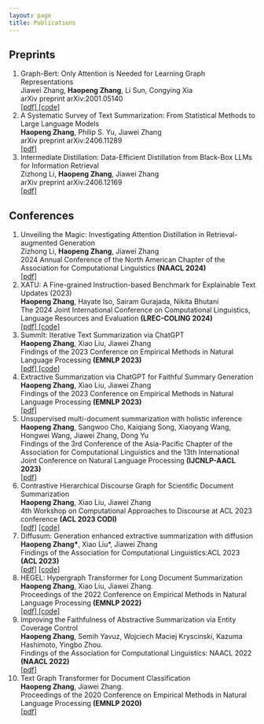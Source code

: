 ```yaml
---
layout: page
title: Publications
---
```


## Preprints
<ol>
<li> Graph-Bert: Only Attention is Needed for Learning Graph Representations
<br>Jiawei Zhang, <b>Haopeng Zhang</b>, Li Sun, Congying Xia
<br>arXiv preprint arXiv:2001.05140
<br><a href = "https://arxiv.org/abs/2001.05140" target="_blank"> [pdf] </a><a href = "https://github.com/jwzhanggy/Graph-Bert"> [code] </a>
</li>

<li> A Systematic Survey of Text Summarization: From Statistical Methods to Large Language Models
<br><b>Haopeng Zhang</b>, Philip S. Yu, Jiawei Zhang
<br>arXiv preprint arXiv:2406.11289
<br><a href = "https://arxiv.org/abs/2406.11289" target="_blank"> [pdf] </a>
</li>

<li> Intermediate Distillation: Data-Efficient Distillation from Black-Box LLMs for Information Retrieval
<br>Zizhong Li, <b>Haopeng Zhang</b>, Jiawei Zhang
<br>arXiv preprint arXiv:2406.12169
<br><a href = "https://arxiv.org/abs/2406.12169" target="_blank"> [pdf] </a>
</li>
<!-- <li> Extractive Summarization via ChatGPT for Faithful Summary Generation
<br><b>Haopeng Zhang</b>, Xiao Liu, Jiawei Zhang
<br>arXiv preprint arXiv:2304.04193
<br><a href = "https://arxiv.org/abs/2304.04193" target="_blank"> [pdf] </a>
</li> -->
</ol>


## Conferences
<ol>

<li> Unveiling the Magic: Investigating Attention Distillation in Retrieval-augmented Generation
<br>Zizhong Li, <b>Haopeng Zhang</b>, Jiawei Zhang
<br>2024 Annual Conference of the North American Chapter of the Association for Computational Linguistics <b>(NAACL 2024)</b>
<br><a href = "https://arxiv.org/abs/2402.11794" target="_blank"> [pdf] </a>
</li> 

<li> XATU: A Fine-grained Instruction-based Benchmark for Explainable Text Updates (2023)
<br><b>Haopeng Zhang</b>, Hayate Iso, Sairam Gurajada, Nikita Bhutani
<br>The 2024 Joint International Conference on Computational Linguistics, Language Resources and Evaluation <b>(LREC-COLING 2024)</b>
<br><a href = "https://arxiv.org/abs/2309.11063" target="_blank"> [pdf] </a> <a href = "https://github.com/megagonlabs/xatu"> [code] </a>
</li>
<li> SummIt: Iterative Text Summarization via ChatGPT
<br><b>Haopeng Zhang</b>, Xiao Liu, Jiawei Zhang
<br>Findings of the 2023 Conference on Empirical Methods in Natural Language Processing <b>(EMNLP 2023) </b>
<br><a href = "http://arxiv.org/abs/2305.14835" target="_blank"> [pdf] </a> <a href = "https://github.com/hpzhang94/summ_it"> [code] </a>
</li>
<li> Extractive Summarization via ChatGPT for Faithful Summary Generation
<br><b>Haopeng Zhang</b>, Xiao Liu, Jiawei Zhang
<br>Findings of the 2023 Conference on Empirical Methods in Natural Language Processing <b>(EMNLP 2023) </b>
<br><a href = "https://arxiv.org/abs/2304.04193" target="_blank"> [pdf] </a>
</li>
<li> Unsupervised multi-document summarization with holistic inference
<br><b>Haopeng Zhang</b>, Sangwoo Cho, Kaiqiang Song, Xiaoyang Wang, Hongwei Wang, Jiawei Zhang, Dong Yu
<br>Findings of the 3rd Conference of the Asia-Pacific Chapter of the Association for Computational Linguistics and the 13th International Joint Conference on Natural Language Processing <b>(IJCNLP-AACL 2023)</b>
<br><a href = "https://arxiv.org/abs/2309.04087" target="_blank"> [pdf] </a>
</li>
<li> Contrastive Hierarchical Discourse Graph for Scientific Document Summarization
<br><b>Haopeng Zhang</b>, Xiao Liu, Jiawei Zhang
<br>4th Workshop on Computational Approaches to Discourse at ACL 2023 conference <b>(ACL 2023 CODI)</b>
<br><a href = "https://arxiv.org/abs/2306.00177"> [pdf]</a> <a href = "https://github.com/hpzhang94/changes"> [code] </a>
</li>
<li> Diffusum: Generation enhanced extractive summarization with diffusion
<br><b>Haopeng Zhang*</b>, Xiao Liu*, Jiawei Zhang
<br>Findings of the Association for Computational Linguistics:ACL 2023 <b>(ACL 2023)</b>
<br><a href = "https://arxiv.org/abs/2305.01735"> [pdf]</a> <a href = "https://github.com/hpzhang94/DiffuSum"> [code] </a>
</li>
<li> HEGEL: Hypergraph Transformer for Long Document Summarization
<br><b>Haopeng Zhang</b>, Xiao Liu, Jiawei Zhang. 
<br>Proceedings of the 2022 Conference on Empirical Methods in Natural Language Processing <b>(EMNLP 2022)</b>
<br><a href = "https://arxiv.org/abs/2210.04126"> [pdf] </a> <a href = "https://github.com/hpzhang94/hegel_sum"> [code] </a>
</li>
<li> Improving the Faithfulness of Abstractive Summarization via Entity Coverage Control
<br><b>Haopeng Zhang</b>, Semih Yavuz, Wojciech Maciej Kryscinski, Kazuma Hashimoto, Yingbo Zhou. 
<br>Findings of the Association for Computational Linguistics: NAACL 2022 <b>(NAACL 2022)</b> 
<br><a href = "https://aclanthology.org/2022.findings-naacl.40/"> [pdf] </a>
</li>
<li> Text Graph Transformer for Document Classification
<br><b>Haopeng Zhang</b>, Jiawei Zhang. 
<br>Proceedings of the 2020 Conference on Empirical Methods in Natural Language Processing <b>(EMNLP 2020)</b> 
<br><a href = "https://aclanthology.org/2020.emnlp-main.668/"> [pdf] </a>
  </li>
</ol>




